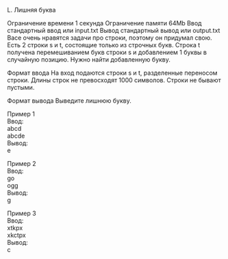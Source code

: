 L. Лишняя буква

Ограничение времени	1 секунда
Ограничение памяти	64Mb
Ввод	стандартный ввод или input.txt
Вывод	стандартный вывод или output.txt
Васе очень нравятся задачи про строки, поэтому он придумал свою. Есть 2 строки s и t, состоящие только из строчных букв. Строка t получена перемешиванием букв строки s и добавлением 1 буквы в случайную позицию. Нужно найти добавленную букву.

Формат ввода
На вход подаются строки s и t, разделенные переносом строки. Длины строк не превосходят 1000 символов. Строки не бывают пустыми.

Формат вывода
Выведите лишнюю букву.

Пример 1<br/>
Ввод:<br/>
abcd<br/>
abcde<br/>
Вывод:<br/>
e<br/>

Пример 2<br/>
Ввод:<br/>
go<br/>
ogg<br/>
Вывод:<br/>
g<br/>

Пример 3<br/>
Ввод:<br/>
xtkpx<br/>
xkctpx<br/>
Вывод:<br/>
c<br/>